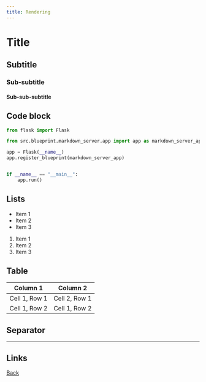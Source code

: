 ```yaml
---
title: Rendering
---
```


# Title

## Subtitle

### Sub-subtitle

#### Sub-sub-subtitle

## Code block

```python
from flask import Flask

from src.blueprint.markdown_server.app import app as markdown_server_app

app = Flask(__name__)
app.register_blueprint(markdown_server_app)


if __name__ == "__main__":
    app.run()
```

## Lists

- Item 1
- Item 2
- Item 3

1. Item 1
2. Item 2
3. Item 3

## Table

| Column 1      | Column 2      |
| ------------- | ------------- |
| Cell 1, Row 1 | Cell 2, Row 1 |
| Cell 1, Row 2 | Cell 1, Row 2 |

## Separator

---

## Links

[Back](/)

